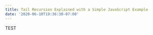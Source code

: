 ```yaml
---
title: Tail Recursion Explained with a Simple JavaScript Example
date: '2020-06-10T19:36:30-07:00'
---
```


TEST